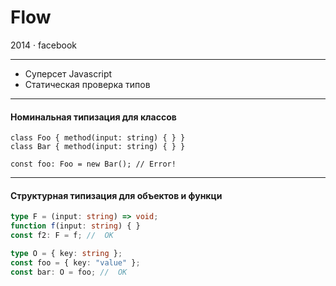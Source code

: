# Flow 

2014 · facebook 

---

- Суперсет Javascript
- Статическая проверка типов

---

#### Номинальная типизация для классов

```
class Foo { method(input: string) { } }
class Bar { method(input: string) { } }

const foo: Foo = new Bar(); // Error!
```

---

#### Структурная типизация для объектов и функци

```ts
type F = (input: string) => void;
function f(input: string) { }
const f2: F = f; //  OK

type O = { key: string };
const foo = { key: "value" };
const bar: O = foo; //  OK
```
